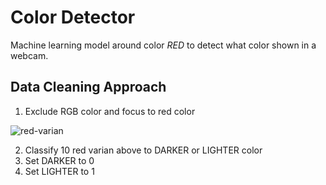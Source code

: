 # Color Detector

Machine learning model around color *RED* to detect what color shown in a webcam.

## Data Cleaning Approach

1. Exclude RGB color and focus to red color

![red-varian](https://github.com/siriokun/color-detector/assets/1304703/f95cf745-9e26-4e38-b506-b41cc47e3bd7)


2. Classify 10 red varian above to DARKER or LIGHTER color
3. Set DARKER to 0
4. Set LIGHTER to 1
